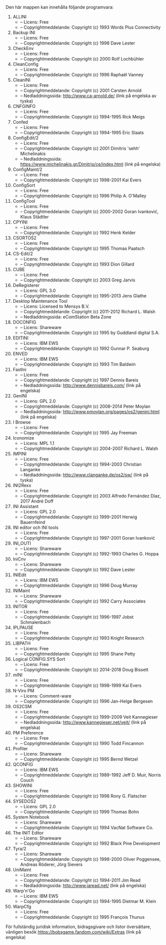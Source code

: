 ﻿Den här mappen kan innehålla följande programvara:

1. ALLINI
   - – Licens: Free
   - – Copyrightmeddelande: Copyright (c) 1993 Words Plus Connectivity
2. Backup INI
   - – Licens: Free
   - – Copyrightmeddelande: Copyright (c) 1998 Dave Lester
3. CheckEnv
   - – Licens: Free
   - – Copyrightmeddelande: Copyright (c) 2000 Rolf Lochbühler
4. CleanConfig
   - – Licens: Free
   - – Copyrightmeddelande: Copyright (c) 1996 Raphaël Vanney
5. CleanINI
   - – Licens: Free
   - – Copyrightmeddelande: Copyright (c) 2001 Carsten Arnold
   - – Nedladdningssida: http://www.ca-arnold.de/ (link på engelska av tyska)
6. CNFGINFO
   - – Licens: Free
   - – Copyrightmeddelande: Copyright (c) 1994-1995 Rick Meigs
7. Confed
   - – Licens: Free
   - – Copyrightmeddelande: Copyright (c) 1994-1995 Eric Slaats
8. ConfigEdit/2
   - – Licens: Free
   - – Copyrightmeddelande: Copyright (c) 2001 Dimitris 'sehh' Michelinakis
   - – Nedladdningssida: https://www.michelinakis.gr/Dimitris/ce/index.html (link på engelska)
9. ConfigMaint/2
   - – Licens: Free
   - – Copyrightmeddelande: Copyright (c) 1998-2001 Kai Evers
10. ConfigSort
    - – Licens: Free
    - – Copyrightmeddelande: Copyright (c) 1996 Philip A. O'Malley
11. ConfigTool
    - – Licens: Free
    - – Copyrightmeddelande: Copyright (c) 2000-2002 Goran Ivanković, Klaus Städtler
12. CPYINI
    - – Licens: Free
    - – Copyrightmeddelande: Copyright (c) 1992 Henk Kelder
13. CSORTOS2
    - – Licens: Free
    - – Copyrightmeddelande: Copyright (c) 1995 Thomas Paatsch
14. CS-Edit/2
    - – Licens: Free
    - – Copyrightmeddelande: Copyright (c) 1993 Dion Gillard
15. CUBE
    - – Licens: Free
    - – Copyrightmeddelande: Copyright (c) 2003 Greg Jarvis
16. DeRegisterer
    - – Licens: GPL 3.0
    - – Copyrightmeddelande: Copyright (c) 1995-2013 Jens Glathe
16. Desktop Maintenance Tool
    - – Licens: Licensed to Mensys B.V.
    - – Copyrightmeddelande: Copyright (c) 2011-2012 Richard L. Walsh
    - – Nedladdningssida: eComStation Beta Zone
17. DOCONFIG
    - – Licens: Shareware
    - – Copyrightmeddelande: Copyright (c) 1995 by Guddland digital S.A.
18. EDITINI
    - – Licens: IBM EWS
    - – Copyrightmeddelande: Copyright (c) 1992 Gunnar P. Seaburg
19. ENVED
    - – Licens: IBM EWS
    - – Copyrightmeddelande: Copyright (c) 1993 Tim Baldwin
20. FastIni
    - – Licens: Free
    - – Copyrightmeddelande: Copyright (c) 1997 Dennis Bareis
    - – Nedladdningssida: http://www.dennisbareis.com/ (link på engelska)
21. GenINI
    - – Licens: GPL 2.0
    - – Copyrightmeddelande: Copyright (c) 2008-2014 Peter Moylan
    - – Nedladdningssida: http://www.pmoylan.org/pages/os2/genini.html (link på engelska)
22. I Browse
    - – Licens: Free
    - – Copyrightmeddelande: Copyright (c) 1995 Jay Freeman
23. Iconomize
    - – Licens: MPL 1.1
    - – Copyrightmeddelande: Copyright (c) 2004-2007 Richard L. Walsh
24. IMPINI
    - – Licens: Free
    - – Copyrightmeddelande: Copyright (c) 1994-2003 Christian Langanke
    - – Nedladdningssida: http://www.clanganke.de/os2/sw/ (link på tyska)
25. INI2Rexx
    - – Licens: Free
    - – Copyrightmeddelande: Copyright (c) 2003 Alfredo Fernández Díaz, 2017 André Doff
26. INI Assistant
    - – Licens: GPL 2.0
    - – Copyrightmeddelande: Copyright (c) 1999-2001 Herwig Bauernfeind
27. INI editor och INI tools
    - – Licens: Free
    - – Copyrightmeddelande: Copyright (c) 1997-2001 Goran Ivanković
28. INI_OUTI
    - – Licens: Shareware
    - – Copyrightmeddelande: Copyright (c) 1992-1993 Charles G. Hoppa
29. IniCnv
    - – Licens: Shareware
    - – Copyrightmeddelande: Copyright (c) 1992 Dave Lester
30. INIEdit
    - – Licens: IBM EWS
    - – Copyrightmeddelande: Copyright (c) 1996 Doug Murray
31. INIMaint
    - – Licens: Shareware
    - – Copyrightmeddelande: Copyright (c) 1992 Carry Associates
32. INITOR
    - – Licens: Free
    - – Copyrightmeddelande: Copyright (c) 1996-1997 Jobst Schmalenbach
33. IPLPAUSE
    - – Licens: Free
    - – Copyrightmeddelande: Copyright (c) 1993 Knight Research
34. LIBPATH
    - – Licens: Free
    - – Copyrightmeddelande: Copyright (c) 1995 Shane Petty
35. Logical CONFIG.SYS Sort
    - – Licens: Free
    - – Copyrightmeddelande: Copyright (c) 2014-2018 Doug Bissett
36. mINI
    - – Licens: Free
    - – Copyrightmeddelande: Copyright (c) 1998-1999 Kai Evers
37. N-Viro PM
    - – Licens: Comment-ware
    - – Copyrightmeddelande: Copyright (c) 1996 Jan-Helge Bergesen
38. OS2CSM
    - – Licens: Free
    - – Copyrightmeddelande: Copyright (c) 1999-2009 Veit Kannegieser
    - – Nedladdningssida: http://www.kannegieser.net/veit/ (link på engelska)
39. PM Preference
    - – Licens: Free
    - – Copyrightmeddelande: Copyright (c) 1990 Todd Fincannon
40. Profiler
    - – Licens: Shareware
    - – Copyrightmeddelande: Copyright (c) 1995 Bernd Wetzel
41. QCONFIG
    - – Licens: IBM EWS
    - – Copyrightmeddelande: Copyright (c) 1989-1992 Jeff D. Muir, Norris Couch
42. SHOWINI
    - – Licens: Free
    - – Copyrightmeddelande: Copyright (c) 1998 Rony G. Flatscher
43. SYSEDOS2
    - – Licens: GPL 2.0
    - – Copyrightmeddelande: Copyright (c) 1999 Thomas Bohn
44. System Notebook
    - – Licens: Shareware
    - – Copyrightmeddelande: Copyright (c) 1994 VacNat Software Co.
45. The INIT Editor
    - – Licens: Shareware
    - – Copyrightmeddelande: Copyright (c) 1992 Black Pine Development
46. Tyra/2
    - – Licens: Shareware
    - – Copyrightmeddelande: Copyright (c) 1998-2000 Oliver Poggensee, Andreas Röderer, Jörg Sievers
47. UniMaint
    - – Licens: Free
    - – Copyrightmeddelande: Copyright (c) 1994-2011 Jim Read
    - – Nedladdningssida: http://www.jaread.net/ (link på engelska)
48. Warp'n'Go
    - – Licens: IBM EWS
    - – Copyrightmeddelande: Copyright (c) 1994-1995 Dietmar M. Klein
49. WarpCfg
    - – Licens: Free
    - – Copyrightmeddelande: Copyright (c) 1995 François Thunus

För fullständig juridisk information, bidragsgivare och listor översättare, vänligen besök https://bobsgame.fandom.com/wiki/Extras (link på engelska)